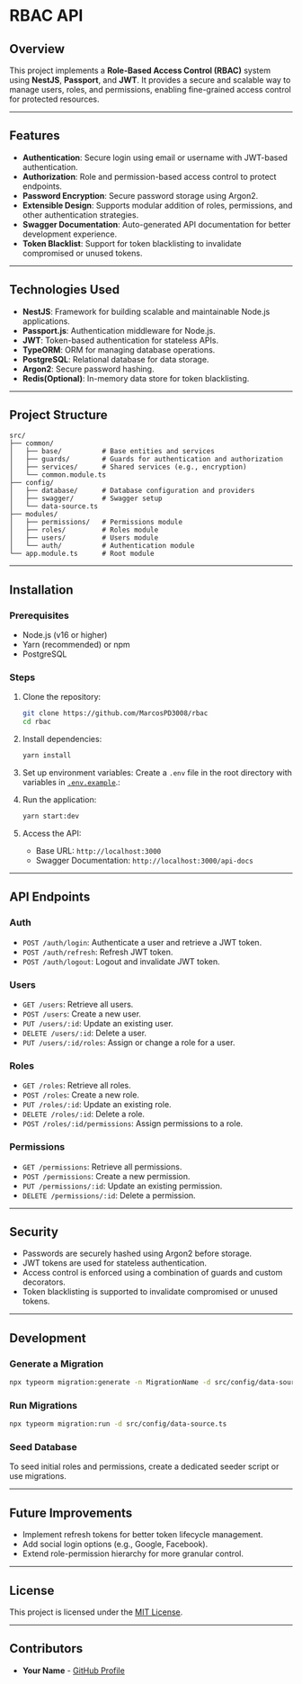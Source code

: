 # RBAC API

## Overview
This project implements a **Role-Based Access Control (RBAC)** system using **NestJS**, **Passport**, and **JWT**. It provides a secure and scalable way to manage users, roles, and permissions, enabling fine-grained access control for protected resources.

---

## Features
- **Authentication**: Secure login using email or username with JWT-based authentication.
- **Authorization**: Role and permission-based access control to protect endpoints.
- **Password Encryption**: Secure password storage using Argon2.
- **Extensible Design**: Supports modular addition of roles, permissions, and other authentication strategies.
- **Swagger Documentation**: Auto-generated API documentation for better development experience.
- **Token Blacklist**: Support for token blacklisting to invalidate compromised or unused tokens.

---

## Technologies Used
- **NestJS**: Framework for building scalable and maintainable Node.js applications.
- **Passport.js**: Authentication middleware for Node.js.
- **JWT**: Token-based authentication for stateless APIs.
- **TypeORM**: ORM for managing database operations.
- **PostgreSQL**: Relational database for data storage.
- **Argon2**: Secure password hashing.
- **Redis(Optional)**: In-memory data store for token blacklisting.

---

## Project Structure
```
src/
├── common/
│   ├── base/          # Base entities and services
│   ├── guards/        # Guards for authentication and authorization
│   ├── services/      # Shared services (e.g., encryption)
│   └── common.module.ts
├── config/
│   ├── database/      # Database configuration and providers
│   ├── swagger/       # Swagger setup
│   └── data-source.ts
├── modules/
│   ├── permissions/   # Permissions module
│   ├── roles/         # Roles module
│   ├── users/         # Users module
│   └── auth/          # Authentication module
└── app.module.ts      # Root module
```

---

## Installation
### Prerequisites
- Node.js (v16 or higher)
- Yarn (recommended) or npm
- PostgreSQL

### Steps
1. Clone the repository:
   ```bash
   git clone https://github.com/MarcosPD3008/rbac
   cd rbac
   ```
2. Install dependencies:
   ```bash
   yarn install
   ```
3. Set up environment variables:
   Create a `.env` file in the root directory with variables in [`.env.example`](./.env.example).:

   
4. Run the application:
   ```bash
   yarn start:dev
   ```
5. Access the API:
   - Base URL: `http://localhost:3000`
   - Swagger Documentation: `http://localhost:3000/api-docs`

---

## API Endpoints
### **Auth**
- `POST /auth/login`: Authenticate a user and retrieve a JWT token.
- `POST /auth/refresh`: Refresh JWT token.
- `POST /auth/logout`: Logout and invalidate JWT token.

### **Users**
- `GET /users`: Retrieve all users.
- `POST /users`: Create a new user.
- `PUT /users/:id`: Update an existing user.
- `DELETE /users/:id`: Delete a user.
- `PUT /users/:id/roles`: Assign or change a role for a user.

### **Roles**
- `GET /roles`: Retrieve all roles.
- `POST /roles`: Create a new role.
- `PUT /roles/:id`: Update an existing role.
- `DELETE /roles/:id`: Delete a role.
- `POST /roles/:id/permissions`: Assign permissions to a role.

### **Permissions**
- `GET /permissions`: Retrieve all permissions.
- `POST /permissions`: Create a new permission.
- `PUT /permissions/:id`: Update an existing permission.
- `DELETE /permissions/:id`: Delete a permission.

---

## Security
- Passwords are securely hashed using Argon2 before storage.
- JWT tokens are used for stateless authentication.
- Access control is enforced using a combination of guards and custom decorators.
- Token blacklisting is supported to invalidate compromised or unused tokens.

---

## Development
### Generate a Migration
```bash
npx typeorm migration:generate -n MigrationName -d src/config/data-source.ts
```

### Run Migrations
```bash
npx typeorm migration:run -d src/config/data-source.ts
```

### Seed Database
To seed initial roles and permissions, create a dedicated seeder script or use migrations.

---

## Future Improvements
- Implement refresh tokens for better token lifecycle management.
- Add social login options (e.g., Google, Facebook).
- Extend role-permission hierarchy for more granular control.

---

## License
This project is licensed under the [MIT License](LICENSE).

---

## Contributors
- **Your Name** - [GitHub Profile](https://github.com/your-username)
